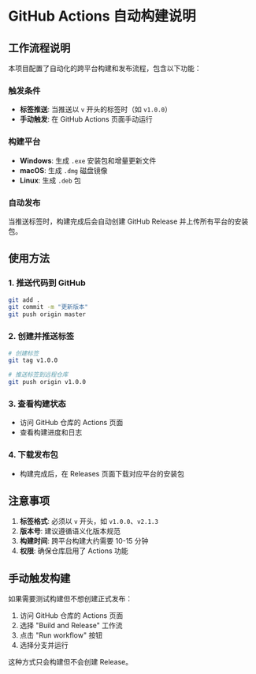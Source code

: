 # GitHub Actions 自动构建说明

## 工作流程说明

本项目配置了自动化的跨平台构建和发布流程，包含以下功能：

### 触发条件
- **标签推送**: 当推送以 `v` 开头的标签时（如 `v1.0.0`）
- **手动触发**: 在 GitHub Actions 页面手动运行

### 构建平台
- **Windows**: 生成 `.exe` 安装包和增量更新文件
- **macOS**: 生成 `.dmg` 磁盘镜像
- **Linux**: 生成 `.deb` 包

### 自动发布
当推送标签时，构建完成后会自动创建 GitHub Release 并上传所有平台的安装包。

## 使用方法

### 1. 推送代码到 GitHub
```bash
git add .
git commit -m "更新版本"
git push origin master
```

### 2. 创建并推送标签
```bash
# 创建标签
git tag v1.0.0

# 推送标签到远程仓库
git push origin v1.0.0
```

### 3. 查看构建状态
- 访问 GitHub 仓库的 Actions 页面
- 查看构建进度和日志

### 4. 下载发布包
- 构建完成后，在 Releases 页面下载对应平台的安装包

## 注意事项

1. **标签格式**: 必须以 `v` 开头，如 `v1.0.0`、`v2.1.3`
2. **版本号**: 建议遵循语义化版本规范
3. **构建时间**: 跨平台构建大约需要 10-15 分钟
4. **权限**: 确保仓库启用了 Actions 功能

## 手动触发构建

如果需要测试构建但不想创建正式发布：
1. 访问 GitHub 仓库的 Actions 页面
2. 选择 "Build and Release" 工作流
3. 点击 "Run workflow" 按钮
4. 选择分支并运行

这种方式只会构建但不会创建 Release。
